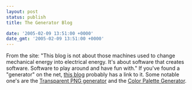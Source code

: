 ```yaml
---
layout: post
status: publish
title: The Generator Blog

date: '2005-02-09 13:51:00 +0000'
date_gmt: '2005-02-09 13:51:00 +0000'
---
```

From the site:
"This blog is not about those machines used to change mechanical energy into electrical energy. It's about software that creates software. Software to play around and have fun with."
If you've found a "generator" on the net, <a href="http://generatorblog.blogspot.com/" target="_blank">this blog</a> probably has a link to it.
Some notable one's are the <a href="http://apps.everamber.com/alpha/">Transparent PNG generator</a> and the <a href="http://www.creatimation.net/extra/photopalette/index.php"> Color Palette Generator</a>.
